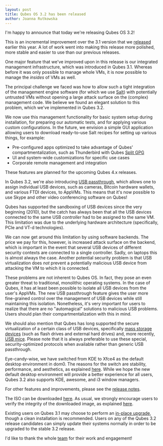 ```yaml
---
layout: post
title: Qubes OS 3.2 has been released
author: Joanna Rutkowska
---
```


I'm happy to announce that today we're releasing Qubes OS 3.2!

This is an incremental improvement over the 3.1 version that we
[released][qubes_31_anon] earlier this year.  A lot of work went into making
this release more polished, more stable and easier to use than our previous
releases.

One major feature that we've improved upon in this release is our integrated
management infrastructure, which was introduced in Qubes 3.1. Whereas before it
was only possible to manage whole VMs, it is now possible to manage the
_insides_ of VMs as well.

The principal challenge we faced was how to allow such a tight integration of
the management engine software (for which we use [Salt]) with potentially
untrusted VMs without opening a large attack surface on the (complex) management
code. We believe we found an elegant solution to this problem, which we've
implemented in Qubes 3.2.

We now use this management functionality for basic system setup during
installation, for preparing our automatic tests, and for applying various custom
configurations. In the future, we envision a simple GUI application allowing
users to download ready-to-use Salt recipes for setting up various things, for
example:

 * Pre-configured apps optimized to take advantage of Qubes'
   compartmentalization, such as Thunderbird with Qubes [Split GPG]
 * UI and system-wide customizations for specific use cases
 * Corporate remote management and integration

These features are planned for the upcoming Qubes 4.x releases.

In Qubes 3.2, we're also introducing [USB passthrough][qubes_usb], which allows
one to assign individual USB devices, such as cameras, Bitcoin hardware wallets,
and various FTDI devices, to AppVMs. This means that it's now possible to use
Skype and other video conferencing software on Qubes!

Qubes has supported the sandboxing of USB devices since the very beginning
(2010), but the catch has always been that all the USB devices connected to the
same USB _controller_ had to be assigned to the same VM. This limitation was due
to the underlying hardware architecture (specifically, PCIe and VT-d
technologies).

We can now get around this limitation by using software backends. The price we
pay for this, however, is increased attack surface on the backend, which is
important in the event that several USB devices of different security contexts
are connected to a single controller. Sadly, on laptops this is almost always
the case. Another potential security problem is that USB virtualization does
_not_ prevent a potentially malicious USB device from attacking the VM to which
it is connected.

These problems are not inherent to Qubes OS. In fact, they pose an even greater
threat to traditional, monolithic operating systems. In the case of Qubes, it
has at least been possible to isolate all USB devices from the user's AppVMs.
The new USB passthrough feature gives the user more fine-grained control over
the management of USB devices while still maintaining this isolation.
Nonetheless, it's very important for users to realize that there are no
"automagical" solutions to malicious USB problems. Users should plan their
compartmentalization with this in mind.

We should also mention that Qubes has long supported the secure virtualization
of a certain class of USB devices, specifically [mass storage
devices][qubes_usb] (such as flash drives and external hard drives) and, more
recently, [USB mice][qubes_hid]. Please note that it is always preferable to use
these special, security-optimized protocols when available rather than generic
USB passthrough.

Eye-candy-wise, we have switched from KDE to Xfce4 as the default desktop
environment in dom0. The reasons for the switch are stability, performance, and
aesthetics, as explained [here][xfce4_switch_ticket]. While we hope the new
default desktop environment will provide a better experience for all users,
Qubes 3.2 also supports KDE, awesome, and i3 window managers.

For other features and improvements, please see the [release
notes][qubes_32_release_notes].

The ISO can be downloaded [here][qubes_32_iso]. As usual, we strongly encourage
users to verify the integrity of the downloaded image, as explained
[here][sig_verification].

Existing users on Qubes 3.1 may choose to perform an [in-place upgrade], though
a clean installation is recommended. Users on any of the Qubes 3.2 release
candidates can simply update their systems normally in order to be upgraded to
the stable 3.2 release.

I'd like to thank the whole [team] for their work and engagement!

[qubes_31_anon]: https://www.qubes-os.org/news/2016/03/09/qubes-os-3-1-has-been-released/
[Salt]: https://saltstack.com/
[xfce4_switch_ticket]: https://github.com/QubesOS/qubes-issues/issues/2119
[qubes_32_iso]: https://www.qubes-os.org/downloads/
[Split GPG]: https://www.qubes-os.org/doc/split-gpg/
[qubes_usb]: https://www.qubes-os.org/doc/usb/
[sig_verification]: https://www.qubes-os.org/doc/verifying-signatures/
[qubes_hid]: https://www.qubes-os.org/doc/usb/
[qubes_32_release_notes]: https://www.qubes-os.org/doc/releases/3.2/release-notes/
[in-place upgrade]: https://www.qubes-os.org/doc/upgrade-to-r3.2/
[team]: https://www.qubes-os.org/team/
